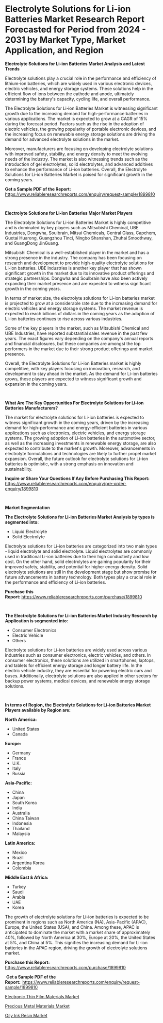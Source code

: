 <p><h1>Electrolyte Solutions for Li-ion Batteries Market Research Report Forecasted for Period from 2024 -  2031 by Market Type, Market Application, and Region</h1></p><p><strong>Electrolyte Solutions for Li-ion Batteries Market Analysis and Latest Trends</strong></p>
<p><p>Electrolyte solutions play a crucial role in the performance and efficiency of lithium-ion batteries, which are widely used in various electronic devices, electric vehicles, and energy storage systems. These solutions help in the efficient flow of ions between the cathode and anode, ultimately determining the battery's capacity, cycling life, and overall performance.</p><p>The Electrolyte Solutions for Li-ion Batteries Market is witnessing significant growth due to the increasing demand for high-performance batteries in various applications. The market is expected to grow at a CAGR of 15% during the forecast period. Factors such as the rise in the adoption of electric vehicles, the growing popularity of portable electronic devices, and the increasing focus on renewable energy storage solutions are driving the demand for advanced electrolyte solutions in the market.</p><p>Moreover, manufacturers are focusing on developing electrolyte solutions with improved safety, stability, and energy density to meet the evolving needs of the industry. The market is also witnessing trends such as the introduction of gel electrolytes, solid electrolytes, and advanced additives to enhance the performance of Li-ion batteries. Overall, the Electrolyte Solutions for Li-ion Batteries Market is poised for significant growth in the coming years.</p></p>
<p><strong>Get a Sample PDF of the Report:&nbsp;</strong> <a href="https://www.reliableresearchreports.com/enquiry/request-sample/1899810">https://www.reliableresearchreports.com/enquiry/request-sample/1899810</a></p>
<p>&nbsp;</p>
<p><strong>Electrolyte Solutions for Li-ion Batteries Major Market Players</strong></p>
<p><p>The Electrolyte Solutions for Li-ion Batteries Market is highly competitive and is dominated by key players such as Mitsubishi Chemical, UBE Industries, Dongwha, Soulbrain, Mitsui Chemicals, Central Glass, Capchem, Guotai Huarong, Guangzhou Tinci, Ningbo Shanshan, Zhuhai Smoothway, and GuangDong JinGuang.</p><p>Mitsubishi Chemical is a well-established player in the market and has a strong presence in the industry. The company has been focusing on research and development to provide high-quality electrolyte solutions for Li-ion batteries. UBE Industries is another key player that has shown significant growth in the market due to its innovative product offerings and strategic partnerships. Dongwha and Soulbrain have also been actively expanding their market presence and are expected to witness significant growth in the coming years.</p><p>In terms of market size, the electrolyte solutions for Li-ion batteries market is projected to grow at a considerable rate due to the increasing demand for electric vehicles and energy storage systems. The market revenue is expected to reach billions of dollars in the coming years as the adoption of Li-ion batteries continues to rise across various industries.</p><p>Some of the key players in the market, such as Mitsubishi Chemical and UBE Industries, have reported substantial sales revenue in the past few years. The exact figures vary depending on the company's annual reports and financial disclosures, but these companies are amongst the top performers in the market due to their strong product offerings and market presence.</p><p>Overall, the Electrolyte Solutions for Li-ion Batteries market is highly competitive, with key players focusing on innovation, research, and development to stay ahead in the market. As the demand for Li-ion batteries grows, these players are expected to witness significant growth and expansion in the coming years.</p></p>
<p>&nbsp;</p>
<p><strong>What Are The Key Opportunities For Electrolyte Solutions for Li-ion Batteries Manufacturers?</strong></p>
<p><p>The market for electrolyte solutions for Li-ion batteries is expected to witness significant growth in the coming years, driven by the increasing demand for high-performance and energy-efficient batteries in various applications such as electronics, electric vehicles, and energy storage systems. The growing adoption of Li-ion batteries in the automotive sector, as well as the increasing investments in renewable energy storage, are also expected to contribute to the market's growth. Moreover, advancements in electrolyte formulations and technologies are likely to further propel market expansion. Overall, the future outlook for electrolyte solutions for Li-ion batteries is optimistic, with a strong emphasis on innovation and sustainability.</p></p>
<p><strong>Inquire or Share Your Questions If Any Before Purchasing This Report:</strong> <a href="https://www.reliableresearchreports.com/enquiry/pre-order-enquiry/1899810">https://www.reliableresearchreports.com/enquiry/pre-order-enquiry/1899810</a></p>
<p>&nbsp;</p>
<p><strong>Market Segmentation</strong></p>
<p><strong>The Electrolyte Solutions for Li-ion Batteries Market Analysis by types is segmented into:</strong></p>
<p><ul><li>Liquid Electrolyte</li><li>Solid Electrolyte</li></ul></p>
<p><p>Electrolyte solutions for Li-ion batteries are categorized into two main types - liquid electrolyte and solid electrolyte. Liquid electrolytes are commonly used in traditional Li-ion batteries due to their high conductivity and low cost. On the other hand, solid electrolytes are gaining popularity for their improved safety, stability, and potential for higher energy density. Solid electrolyte solutions are still in the development stage but show promise for future advancements in battery technology. Both types play a crucial role in the performance and efficiency of Li-ion batteries.</p></p>
<p><strong>Purchase this Report:&nbsp;</strong><a href="https://www.reliableresearchreports.com/purchase/1899810">https://www.reliableresearchreports.com/purchase/1899810</a></p>
<p>&nbsp;</p>
<p><strong>The Electrolyte Solutions for Li-ion Batteries Market Industry Research by Application is segmented into:</strong></p>
<p><ul><li>Consumer Electronics</li><li>Electric Vehicle</li><li>Others</li></ul></p>
<p><p>Electrolyte solutions for Li-ion batteries are widely used across various industries such as consumer electronics, electric vehicles, and others. In consumer electronics, these solutions are utilized in smartphones, laptops, and tablets for efficient energy storage and longer battery life. In the electric vehicle industry, they are essential for powering electric cars and buses. Additionally, electrolyte solutions are also applied in other sectors for backup power systems, medical devices, and renewable energy storage solutions.</p></p>
<p>&nbsp;</p>
<p><strong>In terms of Region, the Electrolyte Solutions for Li-ion Batteries Market Players available by Region are:</strong></p>
<p>
    <p> <strong> North America: </strong>
        <ul>
            <li>United States</li>
            <li>Canada</li>
        </ul>
        </p> 
    <p> <strong> Europe: </strong>
        <ul>
            <li>Germany</li>
            <li>France</li>
            <li>U.K.</li>
            <li>Italy</li>
            <li>Russia</li>
        </ul>
        </p> 
    <p> <strong> Asia-Pacific: </strong>
        <ul>
            <li>China</li>
            <li>Japan</li>
            <li>South Korea</li>
            <li>India</li>
            <li>Australia</li>
            <li>China Taiwan</li>
            <li>Indonesia</li>
            <li>Thailand</li>
            <li>Malaysia</li>
        </ul>
        </p> 
    <p> <strong> Latin America: </strong>
        <ul>
            <li>Mexico</li>
            <li>Brazil</li>
            <li>Argentina Korea</li>
            <li>Colombia</li>
        </ul>
        </p> 
    <p> <strong> Middle East & Africa: </strong>
        <ul>
            <li>Turkey</li>
            <li>Saudi</li>
            <li>Arabia</li>
            <li>UAE</li>
            <li>Korea</li>
        </ul>
    </p>
    </p>
<p><p>The growth of electrolyte solutions for Li-ion batteries is expected to be prominent in regions such as North America (NA), Asia-Pacific (APAC), Europe, the United States (USA), and China. Among these, APAC is anticipated to dominate the market with a market share of approximately 40%, followed by North America at 30%, Europe at 20%, the United States at 5%, and China at 5%. This signifies the increasing demand for Li-ion batteries in the APAC region, driving the growth of electrolyte solutions market.</p></p>
<p><strong>Purchase this Report: </strong><a href="https://www.reliableresearchreports.com/purchase/1899810">https://www.reliableresearchreports.com/purchase/1899810</a></p>
<p>&nbsp;<strong>Get a Sample PDF of the Report:&nbsp;&nbsp;</strong><a href="https://www.reliableresearchreports.com/enquiry/request-sample/1899810">https://www.reliableresearchreports.com/enquiry/request-sample/1899810</a></p>
<p><strong></strong></p>
<p><p><a href="https://github.com/juancolorado15/Market-Research-Report-List-1/blob/main/electronic-thin-film-materials-market.md">Electronic Thin Film Materials Market</a></p><p><a href="https://github.com/dx0328/Market-Research-Report-List-1/blob/main/precious-metal-materials-market.md">Precious Metal Materials Market</a></p><p><a href="https://github.com/Glendatilghmankmgz0rbhwpy/Market-Research-Report-List-1/blob/main/oily-ink-resin-market.md">Oily Ink Resin Market</a></p></p>